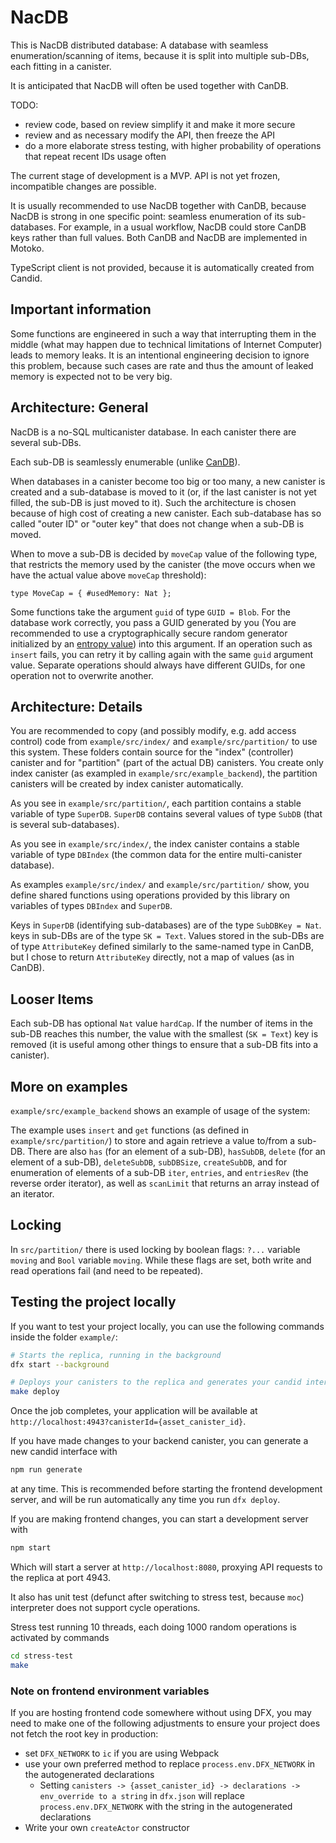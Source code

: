 # NacDB

This is NacDB distributed database:
A database with seamless enumeration/scanning of items,
because it is split into multiple sub-DBs, each fitting in a canister.

It is anticipated that NacDB will often be used together with CanDB.

TODO:
- review code, based on review simplify it and make it more secure
- review and as necessary modify the API, then freeze the API
- do a more elaborate stress testing, with higher probability of operations that repeat recent IDs usage often

The current stage of development is a MVP. API is not yet frozen, incompatible changes are possible.

It is usually recommended to use NacDB together with CanDB, because NacDB is strong
in one specific point: seamless enumeration of its sub-databases. For example, in
a usual workflow, NacDB could store CanDB keys rather than full values.
Both CanDB and NacDB are implemented in Motoko.

TypeScript client is not provided, because it is automatically created from Candid.

## Important information

Some functions are engineered in such a way that interrupting them in the middle
(what may happen due to technical limitations of Internet Computer) leads to memory
leaks. It is an intentional engineering decision to ignore this problem, because
such cases are rate and thus the amount of leaked memory is expected not to be very big.

## Architecture: General

NacDB is a no-SQL multicanister database. In each canister there are several sub-DBs.

Each sub-DB is seamlessly enumerable (unlike [CanDB](https://github.com/ORIGYN-SA/CanDB)).

When databases in a canister become too big or too many, a new canister is created and
a sub-database is moved to it (or, if the last canister is not yet filled, the sub-DB is
just moved to it). Such the architecture is chosen because of high cost of creating a new canister.
Each sub-database has so called "outer ID" or "outer key" that does not change when
a sub-DB is moved.

When to move a sub-DB is decided by `moveCap` value of the following type, that restricts
the memory used by the canister (the move occurs when we have the actual value above `moveCap` threshold):

```motoko
type MoveCap = { #usedMemory: Nat };
```

Some functions take the argument `guid` of type `GUID = Blob`. For the database work
correctly, you pass a GUID generated by you (You are recommended to use a cryptographically secure random generator
initialized by an [entropy value](https://internetcomputer.org/docs/current/motoko/main/base/Random)) into this argument.
If an operation such as `insert` fails, you can retry it by calling again with the same `guid` argument value.
Separate operations should always have different GUIDs, for one operation not to overwrite
another.

## Architecture: Details

You are recommended to copy (and possibly modify, e.g. add access control) code from
`example/src/index/` and `example/src/partition/` to use this system.
These folders contain source for the "index" (controller) canister and for
"partition" (part of the actual DB) canisters. You create only index canister
(as exampled in `example/src/example_backend`), the partition canisters will
be created by index canister automatically.

As you see in `example/src/partition/`, each partition contains a stable variable
of type `SuperDB`. `SuperDB` contains several values of type `SubDB` (that is several
sub-databases).

As you see in `example/src/index/`, the index canister contains a stable variable of
type `DBIndex` (the common data for the entire multi-canister database).

As examples `example/src/index/` and `example/src/partition/` show, you define
shared functions using operations provided by this library on variables of types
`DBIndex` and `SuperDB`.

Keys in `SuperDB` (identifying sub-databases) are of the type `SubDBKey = Nat`.
keys in sub-DBs are of the type `SK = Text`. Values stored in the sub-DBs are
of type `AttributeKey` defined similarly to the same-named type in CanDB, but
I chose to return `AttributeKey` directly, not a map of values (as in CanDB).

## Looser Items

Each sub-DB has optional `Nat` value `hardCap`. If the number of items in the sub-DB
reaches this number, the value with the smallest (`SK = Text`) key is removed (it is
useful among other things to ensure that a sub-DB fits into a canister).

## More on examples

`example/src/example_backend` shows an example of usage of the system:

The example uses `insert` and `get` functions (as defined in `example/src/partition/`)
to store and again retrieve a value to/from a sub-DB. There are also `has` (for an element
of a sub-DB), `hasSubDB`, `delete` (for an element of a sub-DB), `deleteSubDB`, `subDBSize`,
`createSubDB`, and for enumeration of elements of a sub-DB `iter`, `entries`, and `entriesRev`
(the reverse order iterator), as well as `scanLimit` that returns an array instead of an
iterator.

## Locking

In `src/partition/` there is used locking by boolean flags: `?...` variable `moving`
and `Bool` variable `moving`. While these flags are set, both write and read operations
fail (and need to be repeated).

## Testing the project locally

If you want to test your project locally, you can use the following commands inside
the folder `example/`:

```bash
# Starts the replica, running in the background
dfx start --background

# Deploys your canisters to the replica and generates your candid interface
make deploy
```

Once the job completes, your application will be available at `http://localhost:4943?canisterId={asset_canister_id}`.

If you have made changes to your backend canister, you can generate a new candid interface with

```bash
npm run generate
```

at any time. This is recommended before starting the frontend development server, and will be run automatically any time you run `dfx deploy`.

If you are making frontend changes, you can start a development server with

```bash
npm start
```

Which will start a server at `http://localhost:8080`, proxying API requests to the replica at port 4943.

It also has unit test (defunct after switching to stress test, because `moc`) interpreter does not support
cycle operations.

Stress test running 10 threads, each doing 1000 random operations is activated by commands

```sh
cd stress-test
make
```

### Note on frontend environment variables

If you are hosting frontend code somewhere without using DFX, you may need to make one of the following adjustments to ensure your project does not fetch the root key in production:

- set `DFX_NETWORK` to `ic` if you are using Webpack
- use your own preferred method to replace `process.env.DFX_NETWORK` in the autogenerated declarations
  - Setting `canisters -> {asset_canister_id} -> declarations -> env_override to a string` in `dfx.json` will replace `process.env.DFX_NETWORK` with the string in the autogenerated declarations
- Write your own `createActor` constructor
